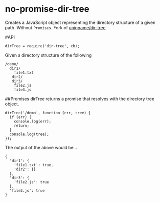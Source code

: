 # no-promise-dir-tree
Creates a JavaScript object representing the directory structure of a given path. Without `Promise`s. Fork of [uniqname/dir-tree](git@github.com:uniqname/dir-tree.git).

#API

```
dirTree = require('dir-tree', cb);
```

Given a directory structure of the following

```
/demo/
  dir1/
    file1.txt
   dir2/
   dir3/
    file2.js
    file3.js
```

##Promises
dirTree returns a promise that resolves with the directory tree object.

```
dirTree('/demo', function (err, tree) {
  if (err) {
    console.log(err);
    return;
  }
  console.log(tree);
});
```

The output of the above would be...

```
{
  'dir1': {
    'file1.txt': true,
    'dir2': {}
  },
  'dir3': {
    'file2.js': true
  },
  'file3.js': true
}
```
